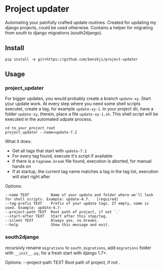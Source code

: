 
# Project updater

Automating your painfully crafted update routines. Created for updating my django projects, could be used otherwise. Contains a helper for migrating
from south to django migrations (south2django).

## Install

    pip install -e git+https://github.com/benzkji/project-updater

## Usage

### project_updater

For bigger updates, you would probably create a branch `update-xy`. Start your update work. At every step where you
need some shell scripts executet, create a tag, for example `update-xy-1`. In your project dir, have a folder `update-xy`,
therein, place a file `update-xy-1.sh`. This shell script will be executed in the automated udpate process.

    cd to_your_project_root
    project_updater --name=update-7.2

What it does:

- Get all tags that start with `update-7.2`
- For every tag found, execute it's script if available
- If there is a `tagname.break` file found, execution is aborted, for manual hands on
- If at startup, the current tag name matches a tag in the tag list, execution will start right after

Options:

    --name TEXT          Name of your update and folder where we'll look for shell scripts. Example: update-4.7.   [required]
    --tag-prefix TEXT    Prefix of your update tags. If empty, name is used. Example: update-4.7-
    --project-path TEXT  Root path of project, if not `.`
    --start-after TEXT   Start after this step/tag.
    --silent TEXT        Always yes, no breaks.
    --help               Show this message and exit.


### south2django

recursivly rename `migrations` to `south_migrations`, add `migrations` folder with `__init__.py`, for a fresh start with django
1.7+.

Options:
    --project-path TEXT  Root path of project, if not .
